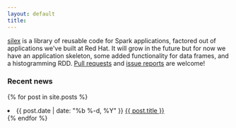 ```yaml
---
layout: default
title:
---
```


[silex](https://github.com/willb/silex) is a library of reusable code for Spark applications, factored out of applications we've built at Red Hat.  It will grow in the future but for now we have an application skeleton, some added functionality for data frames, and a histogramming RDD.  [Pull requests](https://github.com/willb/silex/pulls) and [issue reports](https://github.com/willb/silex/issues) are welcome!

### Recent news

{% for post in site.posts %}
  <li>
    <span class="post-date">{{ post.date | date: "%b %-d, %Y" }}</span>
    <a class="post-link" href="{{ post.url | prepend: site.baseurl }}">{{ post.title }}</a>
  </li>
{% endfor %}


